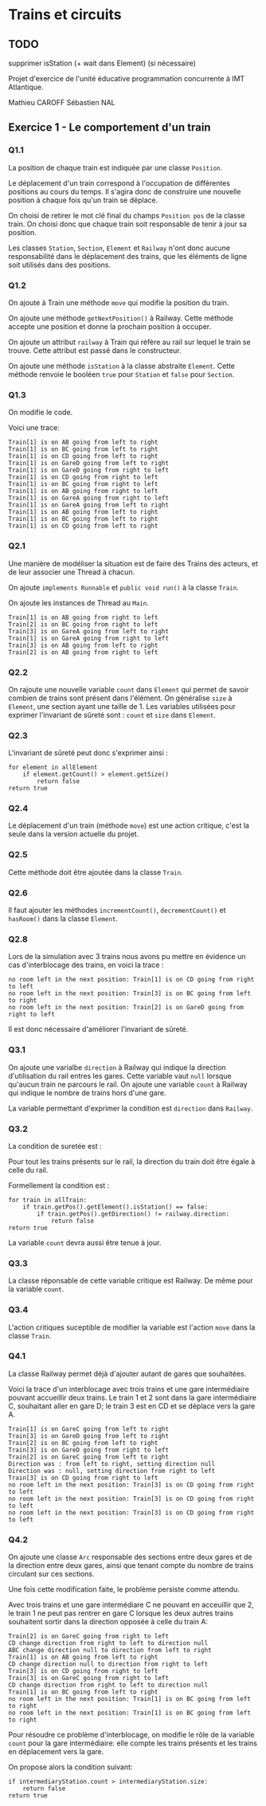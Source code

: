 # Trains et circuits

## TODO

supprimer isStation (+ wait dans Element) (si nécessaire)

Projet d'exercice de l'unité éducative programmation concurrente à
IMT Atlantique.

Mathieu CAROFF
Sébastien NAL

## Exercice 1 - Le comportement d'un train

### Q1.1

La position de chaque train est indiquée par une classe `Position`.

Le déplacement d'un train correspond à l'occupation de différentes positions
au cours du temps. Il s'agira donc de construire une nouvelle position à
chaque fois qu'un train se déplace.

On choisi de retirer le mot clé final du champs `Position pos` de la
classe train. On choisi donc que chaque train soit responsable de tenir
à jour sa position.

Les classes `Station`, `Section`, `Element` et `Railway` n'ont donc aucune
responsabilité dans le déplacement des trains, que les éléments de ligne soit
utilisés dans des positions.

### Q1.2

On ajoute à Train une méthode `move` qui modifie la position du train.

On ajoute une méthode `getNextPosition()` à Railway. Cette méthode accepte une
position et donne la prochain position à occuper.

On ajoute un attribut `railway` à Train qui réfère au rail sur lequel le train
se trouve. Cette attribut est passé dans le constructeur.

On ajoute une méthode `isStation` à la classe abstraite `Element`. Cette
méthode renvoie le booléen `true` pour `Station` et `false` pour
`Section`.

### Q1.3

On modifie le code.

Voici une trace:

```
Train[1] is on AB going from left to right
Train[1] is on BC going from left to right
Train[1] is on CD going from left to right
Train[1] is on GareD going from left to right
Train[1] is on GareD going from right to left
Train[1] is on CD going from right to left
Train[1] is on BC going from right to left
Train[1] is on AB going from right to left
Train[1] is on GareA going from right to left
Train[1] is on GareA going from left to right
Train[1] is on AB going from left to right
Train[1] is on BC going from left to right
Train[1] is on CD going from left to right
```

### Q2.1

Une manière de modéliser la situation est de faire des Trains des acteurs,
et de leur associer une Thread à chacun.

On ajoute `implements Runnable` et `public void run()` à la classe `Train`.

On ajoute les instances de Thread au `Main`.

```
Train[1] is on AB going from right to left
Train[2] is on BC going from right to left
Train[3] is on GareA going from left to right
Train[1] is on GareA going from right to left
Train[3] is on AB going from left to right
Train[2] is on AB going from right to left
```

### Q2.2

On rajoute une nouvelle variable `count` dans `Element` qui permet de savoir combien de
trains sont présent dans l'élément. On généralise `size` à `Element`, une section ayant
une taille de 1.
Les variables utilisées pour exprimer l'invariant de sûreté sont : `count` et `size` dans `Element`.

### Q2.3

L'invariant de sûreté peut donc s'exprimer ainsi :

```
for element in allElement
    if element.getCount() > element.getSize()
        return false
return true
```

### Q2.4

Le déplacement d'un train (méthode `move`) est une action critique,
c'est la seule dans la version actuelle du projet.

### Q2.5

Cette méthode doit être ajoutée dans la classe `Train`.

### Q2.6

Il faut ajouter les méthodes `incrementCount()`, `decrementCount()` et `hasRoom()`
dans la classe `Element`.

### Q2.8

Lors de la simulation avec 3 trains nous avons pu mettre en évidence
un cas d'interblocage des trains, en voici la trace :

```
no room left in the next position: Train[1] is on CD going from right to left
no room left in the next position: Train[3] is on BC going from left to right
no room left in the next position: Train[2] is on GareD going from right to left
```

Il est donc nécessaire d'améliorer l'invariant de sûreté.

### Q3.1

On ajoute une varialbe `direction` à Railway qui indique la direction
d'utilisation du rail entres les gares. Cette variable vaut `null` lorsque
qu'aucun train ne parcours le rail.
On ajoute une variable `count` à Railway qui indique le nombre de trains
hors d'une gare.

La variable permettant d'exprimer la condition est `direction` dans `Railway`.

### Q3.2

La condition de suretée est :

Pour tout les trains présents sur le rail, la direction du train doit être
égale à celle du rail.

Formellement la condition est :

```
for train in allTrain:
    if train.getPos().getElement().isStation() == false:
        if train.getPos().getDirection() != railway.direction:
            return false
return true
```

La variable `count` devra aussi être tenue à jour.

### Q3.3

La classe réponsable de cette variable critique est Railway. De même pour la
variable `count`.

### Q3.4

L'action critiques suceptible de modifier la variable est l'action `move`
dans la classe `Train`.

### Q4.1

La classe Railway permet déjà d'ajouter autant de gares que souhaitées.

Voici la trace d'un interblocage avec trois trains et une gare intermédiaire
pouvant accueillir deux trains.
Le train 1 et 2 sont dans la gare intermédiaire C, souhaitant aller en gare D;
le train 3 est en CD et se déplace vers la gare A.

```
Train[1] is on GareC going from left to right
Train[3] is on GareD going from left to right
Train[2] is on BC going from left to right
Train[3] is on GareD going from right to left
Train[2] is on GareC going from left to right
Direction was : from left to right, setting direction null
Direction was : null, setting direction from right to left
Train[3] is on CD going from right to left
no room left in the next position: Train[3] is on CD going from right to left
no room left in the next position: Train[3] is on CD going from right to left
no room left in the next position: Train[3] is on CD going from right to left
```

### Q4.2

On ajoute une classe `Arc` responsable des sections entre deux gares et de la direction
entre deux gares, ainsi que tenant compte du nombre de trains circulant sur ces sections.

Une fois cette modification faite, le problème persiste comme attendu.

Avec trois trains et une gare intermédiare C ne pouvant en acceuillir que 2, le
train 1 ne peut pas rentrer en gare C lorsque les deux autres trains souhaitent
sortir dans la direction opposée à celle du train A:

```
Train[2] is on GareC going from right to left
CD change direction from right to left to direction null
ABC change direction null to direction from left to right
Train[1] is on AB going from left to right
CD change direction null to direction from right to left
Train[3] is on CD going from right to left
Train[3] is on GareC going from right to left
CD change direction from right to left to direction null
Train[1] is on BC going from left to right
no room left in the next position: Train[1] is on BC going from left to right
no room left in the next position: Train[1] is on BC going from left to right
```

Pour résoudre ce problème d'interblocage, on modifie le rôle de la variable
`count` pour la gare intermédiaire: elle compte les trains présents et les
trains en déplacement vers la gare.

On propose alors la condition suivant:

```
if intermediaryStation.count > intermediaryStation.size:
    return false
return true
```
